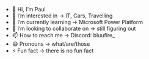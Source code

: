 - 👋 Hi, I’m Paul
- 👀 I’m interested in -> IT, Cars, Travelling
- 🌱 I’m currently learning -> Microsoft Power Platform
- 💞️ I’m looking to collaborate on -> still figuring out
- 📫 How to reach me -> Discord: bluufire_
- 😄 Pronouns -> what/are/those
- ⚡ Fun fact -> there is no fun fact

<!---
Paulus8x/Paulus8x is a ✨ special ✨ repository because its `README.md` (this file) appears on your GitHub profile.
You can click the Preview link to take a look at your changes.
--->
